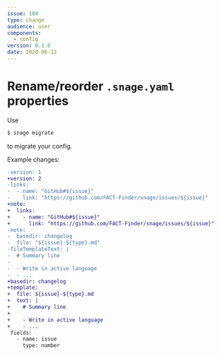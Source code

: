 ```yaml
---
issue: 104
type: change
audience: user
components:
  - config
version: 0.1.0
date: 2020-06-12
---
```


# Rename/reorder `.snage.yaml` properties

Use
```bash
$ snage migrate
```
to migrate your config.

Example changes:
```diff
-version: 1
+version: 2
-links:
-  - name: "GitHub#${issue}"
-    link: "https://github.com/FACT-Finder/snage/issues/${issue}"
+note:
+  links:
+    - name: "GitHub#${issue}"
+      link: "https://github.com/FACT-Finder/snage/issues/${issue}"
-note:
-  basedir: changelog
-  file: "${issue}-${type}.md"
-fileTemplateText: |
-  # Summary line
-
-  - Write in active language
-  - ...
+basedir: changelog
+template:
+  file: ${issue}-${type}.md
+  text: |
+    # Summary line
+
+    - Write in active language
+    - ...
 fields:
   - name: issue
     type: number
```
